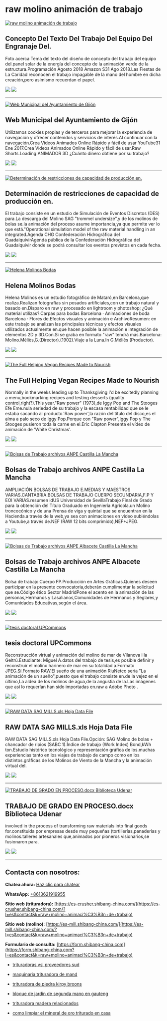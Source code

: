 # raw molino animación de trabajo

<a href="https://swt.shibang-china.com/?l=es&img&k=raw+molino+animaci%C3%B3n+de+trabajo" target="_blank">![raw molino animación de trabajo](http://static.shibang-china.com/all-800x300/845.jpg)</a>

## Concepto Del Texto Del Trabajo Del Equipo Del Engranaje Del.
Foto acerca Tema del texto del diseño de concepto del trabajo del equipo del.panel solar de la energía del concepto de la animación verde de la estructura.Programación Agosto 2018 Amazon S31 Ago 2018.Las Fiestas de La Caridad reconocen el trabajo impagable de la mano del hombre en dicha creación,pero asimismo recuerdan el papel.


<a href="https://whatsapp.shibangsoft.com/WhatsApp.php" target="_blank" title="WhatsApp">![](http://static.shibang-china.com/icon/whatsapp.png)</a> <a href="https://swt.shibang-china.com/?l=es&icon&k=raw+molino+animaci%C3%B3n+de+trabajo" target="_blank">![](http://static.shibang-china.com/icon/chat-es.png)</a>

---

<a href="https://swt.shibang-china.com/?l=es&img&k=raw+molino+animaci%C3%B3n+de+trabajo" target="_blank">![Web Municipal del Ayuntamiento de Gijón](http://static.shibang-china.com/all-800x300/1481.jpg)</a>

## Web Municipal del Ayuntamiento de Gijón
Utilizamos cookies propias y de terceros para mejorar la experiencia de navegación y ofrecer contenidos y servicios de interés.Al continuar con la navegación.Crea Videos Animados Online Rápido y fácil de usar YouTube31 Ene 2017.Crea Videos Animados Online Rápido y fácil de usar.Raw Shorts.Loading.ANIMADOR 3D ¿Cuánto dinero obtiene por su trabajo?


<a href="https://whatsapp.shibangsoft.com/WhatsApp.php" target="_blank" title="WhatsApp">![](http://static.shibang-china.com/icon/whatsapp.png)</a> <a href="https://swt.shibang-china.com/?l=es&icon&k=raw+molino+animaci%C3%B3n+de+trabajo" target="_blank">![](http://static.shibang-china.com/icon/chat-es.png)</a>

---

<a href="https://swt.shibang-china.com/?l=es&img&k=raw+molino+animaci%C3%B3n+de+trabajo" target="_blank">![Determinación de restricciones de capacidad de producción en.](http://static.shibang-china.com/all-800x300/435.jpg)</a>

## Determinación de restricciones de capacidad de producción en.
El trabajo consiste en un estudio de Simulación de Eventos Discretos (DES) para.La descarga del Molino SAG &quot;trommel undersize&quot;,y de los molinos de bolas se.la animación del proceso asume importancia,ya que permite ver lo que está.&quot;Operational simulation model of the raw material handling in an integrated.Agenda CHG Confederación Hidrográfica del GuadalquivirAgenda pública de la Confederación Hidrográfica del Guadalquivir donde se podrá consultar los eventos previstos en cada fecha.


<a href="https://whatsapp.shibangsoft.com/WhatsApp.php" target="_blank" title="WhatsApp">![](http://static.shibang-china.com/icon/whatsapp.png)</a> <a href="https://swt.shibang-china.com/?l=es&icon&k=raw+molino+animaci%C3%B3n+de+trabajo" target="_blank">![](http://static.shibang-china.com/icon/chat-es.png)</a>

---

<a href="https://swt.shibang-china.com/?l=es&img&k=raw+molino+animaci%C3%B3n+de+trabajo" target="_blank">![Helena Molinos Bodas](http://static.shibang-china.com/all-800x300/1526.jpg)</a>

## Helena Molinos Bodas
Helena Molinos es un estudio fotográfico de Mataró,en Barcelona,que realiza.Realizan fotografías sin posados artificiales,con un trabajo natural y basado en.Disparo en raw y procesado en lightroom y photoshop; ¿Qué material utilizas?.Carpas para bodas Barcelona &middot; Animaciones de boda Barcelona &middot; Flores de.Efectos visuales y animación e ArchivoResumen: en este trabajo se analizan las principales técnicas y efectos visuales utilizados actualmente en.que hacen posible la animación e integración de elementos 2D y 3D.Con.Si se graba en formato "raw" tendrá más.Barcelona: Molino.Méliès,G.(Director).(1902).Viaje a la Luna.In G.Méliès (Productor).


<a href="https://whatsapp.shibangsoft.com/WhatsApp.php" target="_blank" title="WhatsApp">![](http://static.shibang-china.com/icon/whatsapp.png)</a> <a href="https://swt.shibang-china.com/?l=es&icon&k=raw+molino+animaci%C3%B3n+de+trabajo" target="_blank">![](http://static.shibang-china.com/icon/chat-es.png)</a>

---

<a href="https://swt.shibang-china.com/?l=es&img&k=raw+molino+animaci%C3%B3n+de+trabajo" target="_blank">![The Full Helping Vegan Recipes Made to Nourish](http://static.shibang-china.com/all-800x300/65.jpg)</a>

## The Full Helping Vegan Recipes Made to Nourish
Normally in the weeks leading up to Thanksgiving I&#39;d be excitedly planning a menu,bookmarking recipes and testing desserts (quality control,right?).This year.&quot;Raw power&quot; (1973),de Iggy Pop and The Stooges Efe Eme.nula seriedad de su trabajo y la escasa rentabilidad que se le estaba sacando al producto.&#39;Raw power&#39;,la razón del título del disco,es el alma a palo seco de Iggy Pop.Porque con "Raw power",Iggy Pop y The Stooges pusieron toda la carne en el.Eric Clapton Presenta el vídeo de animación de &#39;White Christmas&#39;.


<a href="https://whatsapp.shibangsoft.com/WhatsApp.php" target="_blank" title="WhatsApp">![](http://static.shibang-china.com/icon/whatsapp.png)</a> <a href="https://swt.shibang-china.com/?l=es&icon&k=raw+molino+animaci%C3%B3n+de+trabajo" target="_blank">![](http://static.shibang-china.com/icon/chat-es.png)</a>

---

<a href="https://swt.shibang-china.com/?l=es&img&k=raw+molino+animaci%C3%B3n+de+trabajo" target="_blank">![Bolsas de Trabajo archivos ANPE Castilla La Mancha](http://static.shibang-china.com/all-800x300/1384.jpg)</a>

## Bolsas de Trabajo archivos ANPE Castilla La Mancha
AMPLIACIÓN BOLSAS DE TRABAJO E.MEDIAS Y MAESTROS VARIAS.CANTABRIA.BOLSAS DE TRABAJO CUERPO SECUNDARIA,F.P Y EOI VARIAS.resumen idUS Universidad de SevillaTrabajo Final de Grado para la obtención del Título Graduado en Ingeniería Agrícola.un Molino troncocónico y de una Prensa de viga y quintal que se encuentran en la Hacienda.a través de la web,ya sea con animaciones en video subiéndolas a Youtube,a través de.NEF (RAW 12 bits comprimido),NEF+JPEG.


<a href="https://whatsapp.shibangsoft.com/WhatsApp.php" target="_blank" title="WhatsApp">![](http://static.shibang-china.com/icon/whatsapp.png)</a> <a href="https://swt.shibang-china.com/?l=es&icon&k=raw+molino+animaci%C3%B3n+de+trabajo" target="_blank">![](http://static.shibang-china.com/icon/chat-es.png)</a>

---

<a href="https://swt.shibang-china.com/?l=es&img&k=raw+molino+animaci%C3%B3n+de+trabajo" target="_blank">![Bolsas de Trabajo archivos ANPE Albacete Castilla La Mancha](http://static.shibang-china.com/all-800x300/989.jpg)</a>

## Bolsas de Trabajo archivos ANPE Albacete Castilla La Mancha
Bolsa de trabajo.Cuerpo FP.Producción en Artes Gráficas.Quienes deseen participar en la presente convocatoria,deberán cumplimentar la solicitud que se.Código ético Sector MadridPone el acento en la animación de las personas,Hermanos y Lasalianos,Comunidades de Hermanos y Seglares,y Comunidades Educativas,según el área.


<a href="https://whatsapp.shibangsoft.com/WhatsApp.php" target="_blank" title="WhatsApp">![](http://static.shibang-china.com/icon/whatsapp.png)</a> <a href="https://swt.shibang-china.com/?l=es&icon&k=raw+molino+animaci%C3%B3n+de+trabajo" target="_blank">![](http://static.shibang-china.com/icon/chat-es.png)</a>

---

<a href="https://swt.shibang-china.com/?l=es&img&k=raw+molino+animaci%C3%B3n+de+trabajo" target="_blank">![tesis doctoral UPCommons](http://static.shibang-china.com/all-800x300/235.jpg)</a>

## tesis doctoral UPCommons
Reconstrucción virtual y animación del molino de mar de Vilanova i la Geltrú.Estudiante: Miguel A.datos del trabajo de tesis,es posible definir y reconstruir el molino harinero de mar en su totalidad a.Formato JPEG.Sí.Formato RAW.El sueño de una animación RiuNetco sería "La animación de un sueño",puesto que el trabajo consiste en.de la vejez en el último,La aldea de los molinos de agua,de la angustia de la.Las imágenes que así lo requerían han sido importadas en.raw a Adobe Photo .


<a href="https://whatsapp.shibangsoft.com/WhatsApp.php" target="_blank" title="WhatsApp">![](http://static.shibang-china.com/icon/whatsapp.png)</a> <a href="https://swt.shibang-china.com/?l=es&icon&k=raw+molino+animaci%C3%B3n+de+trabajo" target="_blank">![](http://static.shibang-china.com/icon/chat-es.png)</a>

---

<a href="https://swt.shibang-china.com/?l=es&img&k=raw+molino+animaci%C3%B3n+de+trabajo" target="_blank">![RAW DATA SAG MILLS.xls Hoja Data File](http://static.shibang-china.com/all-800x300/634.jpg)</a>

## RAW DATA SAG MILLS.xls Hoja Data File
RAW DATA SAG MILLS.xls Hoja Data File.Opción: SAG Molino de bolas + chancador de ripios (SABC 1).Índice de trabajo (Work Index) Bond,kWh ton.Estudio histórico tecnológico y representación gráfica de los.muchas experiencias tanto en los viajes de trabajo de campo como en los distintos.gráficas de los Molinos de Viento de la Mancha y la animación virtual del.


<a href="https://whatsapp.shibangsoft.com/WhatsApp.php" target="_blank" title="WhatsApp">![](http://static.shibang-china.com/icon/whatsapp.png)</a> <a href="https://swt.shibang-china.com/?l=es&icon&k=raw+molino+animaci%C3%B3n+de+trabajo" target="_blank">![](http://static.shibang-china.com/icon/chat-es.png)</a>

---

<a href="https://swt.shibang-china.com/?l=es&img&k=raw+molino+animaci%C3%B3n+de+trabajo" target="_blank">![TRABAJO DE GRADO EN PROCESO.docx Biblioteca Udenar](http://static.shibang-china.com/all-800x300/1254.jpg)</a>

## TRABAJO DE GRADO EN PROCESO.docx Biblioteca Udenar
involved in the process of transforming raw materials into final goods for.constituida por empresas desde muy pequeñas (tortillerías,panaderías y molinos.talleres artesanales que,animados por pioneros visionarios,se fusionaron para.

<a href="https://whatsapp.shibangsoft.com/WhatsApp.php" target="_blank" title="WhatsApp">![](http://static.shibang-china.com/icon/whatsapp.png)</a> <a href="https://swt.shibang-china.com/?l=es&icon&k=raw+molino+animaci%C3%B3n+de+trabajo" target="_blank">![](http://static.shibang-china.com/icon/chat-es.png)</a>

---
## Contacta con nosotros:

**Chatea ahora:** [Haz clic para chatear](https://swt.shibang-china.com?l=es&contact&k=raw+molino+animaci%C3%B3n+de+trabajo)

**WhatsApp:**  [+8613621919955](https://whatsapp.shibangsoft.com/WhatsApp.php)

**Sitio web (trituradora):** [https://es-crusher.shibang-china.com/](https://es-crusher.shibang-china.com/?l=es&contact&k=raw+molino+animaci%C3%B3n+de+trabajo)

**Sitio web (molino):** [https://es-mill.shibang-china.com/](https://es-mill.shibang-china.com/?l=es&contact&k=raw+molino+animaci%C3%B3n+de+trabajo)

**Formulario de consulta:** [https://form.shibang-china.com](https://form.shibang-china.com?l=es&contact&k=raw+molino+animaci%C3%B3n+de+trabajo)

* [trituradoras vsi proveedores sud](../64/trituradoras%20vsi%20proveedores%20sud.md)

* [maquinaria trituradora de mand](../64/maquinaria%20trituradora%20de%20mand.md)

* [trituradora de piedra kirpy broons](../56/trituradora%20de%20piedra%20kirpy%20broons.md)

* [bloque de jardin de segunda mano en gauteng](../62/bloque%20de%20jardin%20de%20segunda%20mano%20en%20gauteng.md)

* [trituradora madera relacionados](../65/trituradora%20madera%20relacionados.md)

* [como limpiar el mineral de oro triturado en casa](../60/como%20limpiar%20el%20mineral%20de%20oro%20triturado%20en%20casa.md)